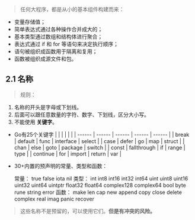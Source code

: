 > 任何大程序，都是从小的基本组件构建而来：
* 变量存储值；
* 简单表达式通过各种操作合并成大的；
* 基本类型通过数组和结构体进行聚合；
* 表达式通过 if 和 for 等语句来决定执行顺序；
* 语句被组织成函数用于隔离和复用；
* 函数被组织成源文件和包。

## 2.1 名称
> 规则：
1. 名称的开头是字母或下划线。
2. 后面可以跟任意数量的字符、数字、下划线，区分大小写。
3. 不能使用 **关键字**。

* Go有25个关键字
| | | | | |
| ------ | ------ | ------ | ------ | ------ |
| break | default | func | interface | select |
| case | defer | go | map | struct |
| chan | else | goto | package | switch |
| const | fallthrough | if | range | type |
| continue | for | import | return | var |

* 30+内置的预声明的常量、类型和函数：
    
    常量： true    false    iota    nil
    类型： int    int8    int16    int32    int64
          uint    uint8    uint16    uint32    uint64    uintptr
          float32    float64    complex128    complex64
          bool    byte    rune    string    error
    函数： make      len      cap      new      append      copy      close      delete
          complex      real      imag
          panic      recover        
> 这些名称不是预留的，可以使用它们。**但是有冲突的风险。**